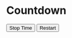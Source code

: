 # Countdown
<!DOCTYPE HTML>
<html>
<body>
<p Id="demo"></p>
<p Id="eD"></p>
<p Id="cD"></p>
<p Id="e"></p>
<p Id="f"></p>
<p Id="g"></p>
<button onclick="clearInterval(jinx)">Stop Time</button>
<button onclick = "setInterval(Clock,1000)">Restart </button>
<script>
{
var currentDate = new Date();
var endDate = new Date("May 1, 2018 00:00:00");
document.getElementById("demo").innerHTML = currentDate;
document.getElementById("eD").innerHTML = endDate;
var countDown = endDate - currentDate ;



}

var jinx = setInterval(Clock,1000);
function Clock()
{

if(countDown>0)
countDown=countDown-1000;
var sec = (countDown)/1000 ;
var S = Math.floor(sec);
var min = sec/60;
var M = Math.floor(min);
var hour = min/60 ;
var H = Math.floor(hour);
var day = hour/24;
var D = Math.floor(day);
var year = day/365; 
var Y = Math.floor(year);
var D1 = D - Y*365;
var H1 = H - D*24;
var M1 = M - H*60;
var S1 = S - M*60;
document.getElementById("f").innerHTML = Y + ":" + D1 + ":" + H1 + ":" + M1 + ":" +  S1 ;

return countDown ;
}
var gin = setInterval(Gimme,1000);
function Gimme()
{
var d = new Date();
document.getElementById("g").innerHTML = d ;
}
</script>
</body>
</html>

